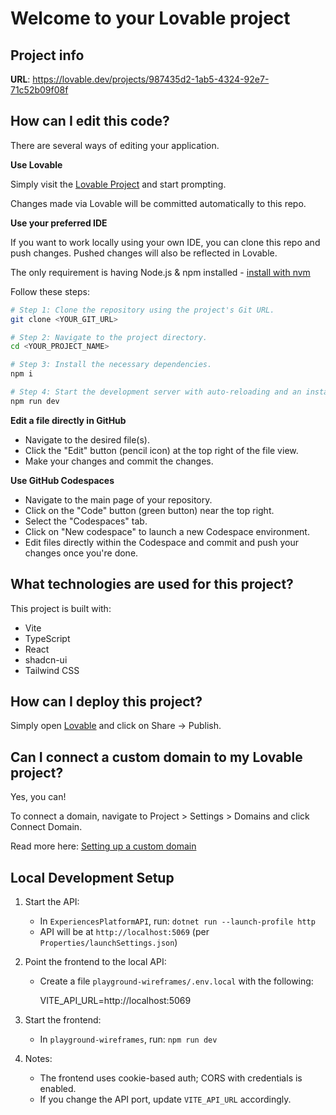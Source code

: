 # Welcome to your Lovable project

## Project info

**URL**: https://lovable.dev/projects/987435d2-1ab5-4324-92e7-71c52b09f08f

## How can I edit this code?

There are several ways of editing your application.

**Use Lovable**

Simply visit the [Lovable Project](https://lovable.dev/projects/987435d2-1ab5-4324-92e7-71c52b09f08f) and start prompting.

Changes made via Lovable will be committed automatically to this repo.

**Use your preferred IDE**

If you want to work locally using your own IDE, you can clone this repo and push changes. Pushed changes will also be reflected in Lovable.

The only requirement is having Node.js & npm installed - [install with nvm](https://github.com/nvm-sh/nvm#installing-and-updating)

Follow these steps:

```sh
# Step 1: Clone the repository using the project's Git URL.
git clone <YOUR_GIT_URL>

# Step 2: Navigate to the project directory.
cd <YOUR_PROJECT_NAME>

# Step 3: Install the necessary dependencies.
npm i

# Step 4: Start the development server with auto-reloading and an instant preview.
npm run dev
```

**Edit a file directly in GitHub**

- Navigate to the desired file(s).
- Click the "Edit" button (pencil icon) at the top right of the file view.
- Make your changes and commit the changes.

**Use GitHub Codespaces**

- Navigate to the main page of your repository.
- Click on the "Code" button (green button) near the top right.
- Select the "Codespaces" tab.
- Click on "New codespace" to launch a new Codespace environment.
- Edit files directly within the Codespace and commit and push your changes once you're done.

## What technologies are used for this project?

This project is built with:

- Vite
- TypeScript
- React
- shadcn-ui
- Tailwind CSS

## How can I deploy this project?

Simply open [Lovable](https://lovable.dev/projects/987435d2-1ab5-4324-92e7-71c52b09f08f) and click on Share -> Publish.

## Can I connect a custom domain to my Lovable project?

Yes, you can!

To connect a domain, navigate to Project > Settings > Domains and click Connect Domain.

Read more here: [Setting up a custom domain](https://docs.lovable.dev/tips-tricks/custom-domain#step-by-step-guide)

## Local Development Setup

1. Start the API:
   - In `ExperiencesPlatformAPI`, run: `dotnet run --launch-profile http`
   - API will be at `http://localhost:5069` (per `Properties/launchSettings.json`)
2. Point the frontend to the local API:
   - Create a file `playground-wireframes/.env.local` with the following:

     VITE_API_URL=http://localhost:5069

3. Start the frontend:
   - In `playground-wireframes`, run: `npm run dev`

4. Notes:
   - The frontend uses cookie-based auth; CORS with credentials is enabled.
   - If you change the API port, update `VITE_API_URL` accordingly.